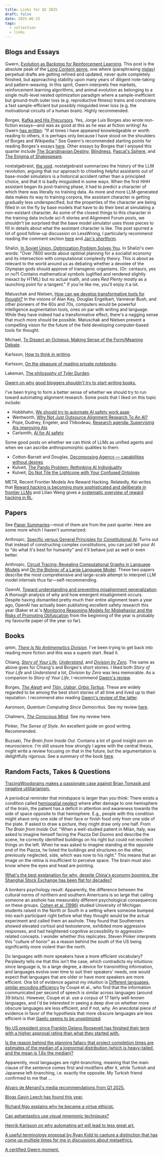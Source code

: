 ```yaml
---
title: Links for Q2 2025
draft: false
date: 2025-06-25
tags:
  - collection
  - links
---
```


## Blogs and Essays

Gwern, [Evolution as Backstop for Reinforcement Learning](https://gwern.net/backstop). This post is the absolute peak of the [Long Content genre](https://niplav.site/about.html#The_Site), one where (paraphrasing [niplav](https://niplav.site/)) perpetual drafts are getting refined and updated, never quite completely finished, but approaching stability upon many years of diligent note-taking and pattern-weaving. In this spirit, Gwern interprets free markets, reinforcement learning algorithms, and animal evolution as belonging to a single multi-level nested optimization paradigm where a sample-inefficient but ground-truth outer loss (e.g. reproductive fitness) trains and constrains a fast sample-efficient but possibly misguided inner loss (e.g. the motivational circuits of a human brain). Highly recommended.

Borges, [Kafka and His Precursors](https://gwern.net/doc/borges/1951-borges-kafkaandhisprecursors.pdf). Yes, Jorge Luis Borges also wrote non-fiction essays—and was as good at this as he was at fiction writing! As Gwern [has written](https://gwern.net/review/book#selected-non-fictions-borges-1999): "If at times I have appeared knowledgeable or worth reading to others, it is perhaps only because I have stood on the shoulders of Borges and Wikipedia." See Gwern's recommended starting points for reading Borges's essays [here](https://gwern.net/review/book#selected-non-fictions-borges-1999). Other essays by Borges that I enjoyed this quarter include [The Scandinavian Destiny](https://gwern.net/doc/borges/1953-borges-thescandinaviandestiny.pdf), [Blindness](https://gwern.net/doc/borges/1977-borges-blindness.pdf), [Pascal's Sphere](https://gwern.net/doc/borges/1951-borges-pascalssphere.pdf), and [The Enigma of Shakespeare](https://gwern.net/doc/borges/1964-borges-theenigmaofshakespeare.pdf).

nostalgebraist, [the void](https://nostalgebraist.tumblr.com/post/785766737747574784/the-void). nostalgebraist summarizes the history of the LLM revolution, arguing that our approach to chiseling helpful assistants out of base-model simulators is a historical accident rather than a principled choice, and that it is badly misguided in some ways. When the first HHH assistant began its post-training phase, it had to predict a character of which there was literally no training data. As more and more LLM-generated data makes its way to training corpora, the assistant character is getting gradually less underspecified, but the properties of the character are being filled in on the fly by base models that have to do their best at simulating a non-existant character. As some of the closest things to this character in the training data include sci-fi stories and Alignment Forum posts, we shouldn't be surprised that the base model simulator uses those pieces to fill in details about what the assistant character is like. The post spurred a lot of good follow-up discussion on LessWrong, I particularly recommend reading the comment section [here](https://www.lesswrong.com/posts/WGFtgFKuLFMvLuET3/jan-s-shortform?commentId=p8EFCKzpinKNthSGC) and [Jan's shortform](https://www.lesswrong.com/posts/WGFtgFKuLFMvLuET3/jan-s-shortform?commentId=p8EFCKzpinKNthSGC).

Shalizi, [In Soviet Union, Optimization Problem Solves You](https://crookedtimber.org/2012/05/30/in-soviet-union-optimization-problem-solves-you/). In Shalizi's own words: "Over 7800 words about optimal planning for a socialist economy and its intersection with computational complexity theory. This is about as relevant to the world around us as debating whether a devotee of the Olympian gods should approve of transgenic organisms. (Or: centaurs, yes or no?) Contains mathematical symbols (uglified and rendered slightly inexact by HTML) but no actual math, and uses *Red Plenty* mostly as a launching point for a tangent." If you're like me, you'll enjoy it a lot.

Matuschak and Nielsen, [How can we develop transformative tools for thought?](https://numinous.productions/ttft/) In the visions of Alan Kay, Douglas Engelbart, Vannevar Bush, and other pioneers of the 60s and 70s, computers would be powerful intelligence augmentation tools, ones on par with writing and language. While they have indeed had a transformative effect, there's a nagging sense that much more should be possible. Matuschak and Nielsen present a compelling vision for the future of the field developing computer-based tools for thought.

Michael, [To Dissect an Octopus: Making Sense of the Form/Meaning Debate](https://julianmichael.org/blog/2020/07/23/to-dissect-an-octopus.html).

Karlsson, [How to think in writing](https://www.henrikkarlsson.xyz/p/writing-to-think).

Karlsson, [On the pleasure of reading private notebooks](https://www.henrikkarlsson.xyz/p/private-notebooks).

Lakeman, [The philosophy of Tyler Durden](https://mattlakeman.org/2020/01/22/the-philosophy-of-tyler-durden/).

[Gwern on why good bloggers shouldn't try to start writing books.](https://gwern.net/book-writing)

I've been trying to form a better sense of whether we should try to run toward automating alignment research. Some posts that I liked on this topic include:
- Hobbhahn, [We should try to automate AI safety work asap](https://www.lesswrong.com/posts/W3KfxjbqBAnifBQoi/we-should-try-to-automate-ai-safety-work-asap)
- Wentworth, [Why Not Just Outsource Alignment Research To An AI?](https://www.lesswrong.com/s/TLSzP4xP42PPBctgw/p/3gAccKDW6nRKFumpP)
- Pope, Dudney, Engeler, and Thibodeau, [Research agenda: Supervising AIs improving AIs](https://www.lesswrong.com/posts/7e5tyFnpzGCdfT4mR/research-agenda-supervising-ais-improving-ais)
- Carlsmith, [AI for AI safety](https://www.lesswrong.com/posts/F3j4xqpxjxgQD3xXh/ai-for-ai-safety)

Some good posts on whether we can think of LLMs as unified agents and when we can ascribe anthropomorphic qualities to them:
- Cotton-Barratt and Douglas, [Decomposing Agency — capabilities without desires](https://www.lesswrong.com/posts/jpGHShgevmmTqXHy5/decomposing-agency-capabilities-without-desires)
- Kulveit, [The Pando Problem: Rethinking AI Individuality](https://www.lesswrong.com/posts/wQKskToGofs4osdJ3/the-pando-problem-rethinking-ai-individuality)
- Kulveit, [Do Not Tile the Lightcone with Your Confused Ontology](https://www.lesswrong.com/posts/Y8zS8iG5HhqKcQBtA/do-not-tile-the-lightcone-with-your-confused-ontology)

METR, Recent Frontier Models Are Reward Hacking. Relatedly, Kei writes that [Reward hacking is becoming more sophisticated and deliberate in frontier LLMs](https://www.lesswrong.com/posts/rKC4xJFkxm6cNq4i9/reward-hacking-is-becoming-more-sophisticated-and-deliberate) and Lilian Weng gives a [systematic overview of reward hacking in RL](https://lilianweng.github.io/posts/2024-11-28-reward-hacking/).

## Papers

See [Paper Summaries](paper_summaries.md)—most of them are from the past quarter. Here are some more which I haven't summarized:

Anthropic, [Specific versus General Principles for Constitutional AI](https://arxiv.org/abs/2310.13798). Turns out that instead of constructing complex constitutions, you can just tell your AI to "do what it's best for humanity" and it'll behave just as well or even better.

Anthropic, [Circuit Tracing: Revealing Computational Graphs in Language Models](https://transformer-circuits.pub/2025/attribution-graphs/methods.html) and [On the Biology of a Large Language Model](https://transformer-circuits.pub/2025/attribution-graphs/biology.html). These two papers describe the most comprehensive and large-scale attempt to interpret LLM model internals thus far—self-recommending.

OpenAI, [Toward understanding and preventing misalignment generalization](https://openai.com/index/emergent-misalignment/). A thorough analysis of why and how emergent misalignment occurs. Despite having dismantled pretty much their entire alignment team a year ago, OpenAI has actually been publishing excellent safety research this year (Baker et al.'s [Monitoring Reasoning Models for Misbehavior and the Risks of Promoting Obfuscation](https://arxiv.org/abs/2503.11926) from the beginning of the year is probably my favourite paper of the year so far).

## Books

qntm, [*There Is No Antimemetics Division*](https://scp-wiki.wikidot.com/antimemetics-division-hub). I've been trying to get back into reading more fiction and this was a superb start. Read it.

Chiang, [*Story of Your Life*](https://web.archive.org/web/20131101142206/https://www.ime.usp.br/~jstern/miscellanea/General/Chiang98.pdf), [*Understand*](https://web.archive.org/web/20140527121332/https://www.infinityplus.co.uk/stories/under.htm), and [*Division by Zero*](https://web.archive.org/web/20130112204225/http://www.fantasticmetropolis.com/i/division/full/). The same as above goes for Chiang's and Borges's short stories. I liked both *Story of Your Life* and *Understand* a lot, *Division by Zero* was less memorable. As a companion to *Story of Your Life*, I recommend [Gwern's review](https://gwern.net/story-of-your-life).

Borges, [*The Aleph*](https://web.mit.edu/allanmc/www/borgesaleph.pdf) and [*Tlön, Uqbar, Orbis Tertius*](https://sites.evergreen.edu/politicalshakespeares/wp-content/uploads/sites/226/2015/12/Borges-Tl%C3%B6n-Uqbar-Orbius-Tertius.pdf). These are widely regarded to be among the best short stories of all time and lived up to their reputation. I recommend also reading [Gwern's review of the latter](https://gwern.net/blog/2024/tlon).

Aaronson, *Quantum Computing Since Democritus*. See my review [here](aaronson_review.md).

Chalmers, [*The Conscious Mind*](https://personal.lse.ac.uk/ROBERT49/teaching/ph103/pdf/Chalmers_The_Conscious_Mind.pdf). See my review here.

Pinker, *The Sense of Style*. An excellent guide on good writing. Recommended.

Buzsaki, *The Brain from Inside Out*. Contains a lot of good insight porn on neuroscience. I'm still unsure how strongly I agree with the central thesis, might write a review focusing on that in the future, but the argumentation is delightfully rigorous. See a summary of the book [here](https://docs.google.com/document/d/1txrkgDj1eFY1_t0GuEPlsUOCObbuHsPSUTw9iDf3Auw/edit?usp=sharing).

## Random Facts, Takes & Questions

[TracingWoodgrains makes a passionate case against Brian Tomasik and negative utilitarianism.](https://x.com/tracewoodgrains/status/1932530737896448409)

A periodical reminder that mindspace is larger than you think: There exists a condition called [hemispatial neglect](https://en.wikipedia.org/wiki/Hemispatial_neglect) where after damage to one hemisphere of the brain, the patient has a deficit in attention and awareness towards the side of space opposite to that hemisphere. E.g., people with this condition might shave only one side of their face or finish food only from one side of the plate. If asked to draw a picture, they might draw only one half. From *The Brain from Inside Out*: "When a well-studied patient in Milan, Italy, was asked to imagine himself facing the Piazza Del Duomo and describe the scene, he correctly identified buildings on his right but could not recollect things on the left. When he was asked to imagine standing at the opposite end of the Piazza, he listed the buildings and structures on the other, previously neglected, side, which was now to his right." This means that an image on the retina is insufficient to perceive space. The brain must also know where the eyes and head are pointing.

[What's the best explanation for why, despite China's economy booming, the Shanghai Stock Exchange has been flat for decades?](https://x.com/justanotherlaw/status/1921112850979774659)

A bonkers psychology result: Apparently, the difference between the cultural norms of northern and southern Americans is so large that calling someone an asshole has measurably different psychological consequences on these groups. [Cohen et al. (1996)](https://www.simine.com/240/readings/Cohen_et_al_(2).pdf) studied University of Michigan students raised in the North or South in a setting where someone bumped into each participant right before what they thought would be the actual experiment and called them an asshole. They found that Southerners showed elevated cortisol and testosterone, exhibited more aggressive responses, and had heightened cognitive accessibility to aggression-related concepts. I wonder whether this replicates. Steven Pinker interprets this "culture of honor" as a reason behind the south of the US being significantly more violent than the north.

Do languages with more speakers have a more efficient vocabulary? Perplexity tells me that this isn't the case, which contradicts my intuitions: since language is, to a large degree, a device for transmitting information, and languages evolve over time to suit their speakers' needs, one would expect that languages that are older or have more speakers are more efficient. One bit of evidence against my intuition is [Different languages, similar encoding efficiency](https://www.science.org/doi/10.1126/sciadv.aaw2594) by Coupé et al., who find that the information communicated per second of speech is similar across languages (around 39 bits/s). However, Coupé et al. use a corpus of 17 fairly well-known languages, and I'd be interested in seeing a deep dive on whether more obscure languages are less efficient, and if not, why. An anecdotal piece of evidence in favor of the hypothesis that more obscure languages are less efficient is that [Gaelic seems to be unoptimized](https://www.theguardian.com/commentisfree/2022/jul/25/why-i-quit-gaelic-language-forefathers-vocabulary).

[No US president since Franklin Delano Roosevelt has finished their term with a higher approval rating than what they started with.](https://en.wikipedia.org/wiki/United_States_presidential_approval_rating)

[Is the reason behind the planning fallacy that project completion times are estimates of the median of a lognormal distribution (which is heavy-tailed, and the mean is 1.6x the median)?](https://x.com/QiaochuYuan/status/1920180189218419012/photo/1)

Apparently, most langauges are right-branching, meaning that the main clause of the sentence comes first and modifiers after it, while Turkish and Japanese left-branching, i.e. exactly the opposite. My Turkish friend confirmed to me that ...

[Alvaro de Menard's media recommendations from Q1 2025.](https://www.fantasticanachronism.com/p/links-and-what-ive-been-reading-q1-2025)

[Blogs Gavin Leech has found this year.](https://x.com/g_leech_/status/1878411229888176495)

[Richard Ngo explains why he became a virtue ethicist.](https://x.com/RichardMCNgo/status/1919218998211641393)

[Can aphantastics use visual mnemonic techniques?](https://x.com/michael_nielsen/status/1144281873197096961)

[Henrik Karlsson on why automating art will lead to less great art.](https://x.com/phokarlsson/status/1905296913244827810)

[A useful terminology proposal by Ryan Kidd to capture a distinction that has come up multiple times for me in discussions about metaethics.](https://x.com/ryan_kidd44/status/1939390575972848087)

[A certified Gwern moment.](https://x.com/metakuna/status/1936698654263275557)